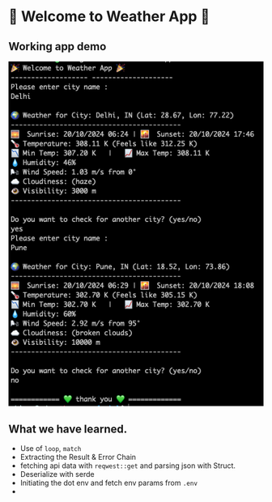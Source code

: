 # 🎉 Welcome to Weather App 🎉

## Working app demo
![alt](./weatherapp.png)


## What we have learned.

- Use of `loop`, `match`
- Extracting the Result & Error Chain
- fetching api data with `reqwest::get` and parsing json with Struct.
- Deserialize with serde
- Initiating the dot env and fetch env params from `.env`
- 